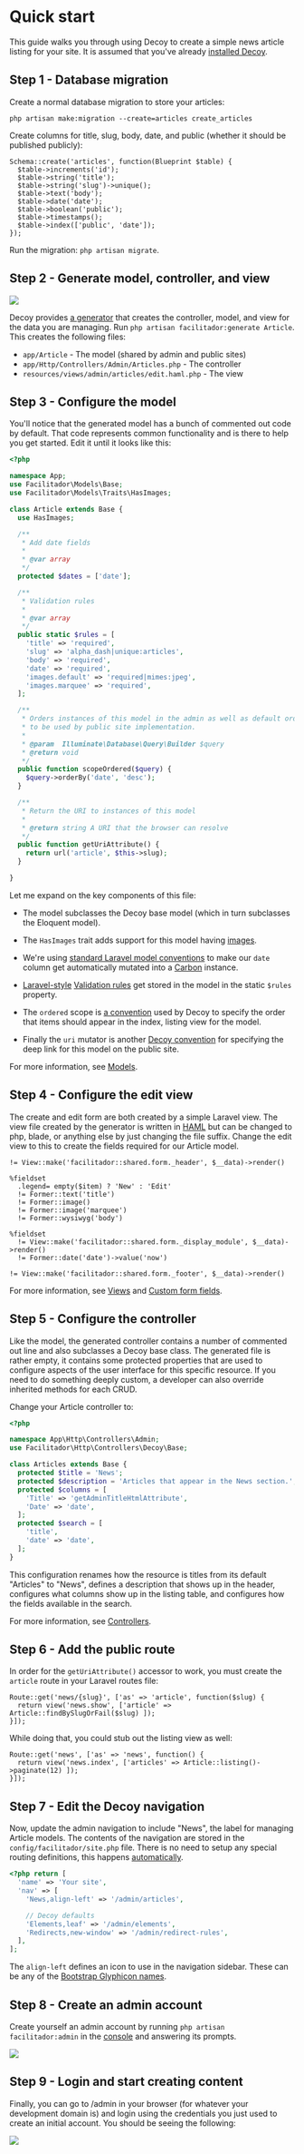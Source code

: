 # Quick start

This guide walks you through using Decoy to create a simple news article listing for your site.  It is assumed that you've already [installed Decoy](index).

## Step 1 - Database migration

Create a normal database migration to store your articles:

```
php artisan make:migration --create=articles create_articles
```

Create columns for title, slug, body, date, and public (whether it should be published publicly):

```php?start_inline=1
Schema::create('articles', function(Blueprint $table) {
  $table->increments('id');
  $table->string('title');
  $table->string('slug')->unique();
  $table->text('body');
  $table->date('date');
  $table->boolean('public');
  $table->timestamps();
  $table->index(['public', 'date']);
});
```

Run the migration: `php artisan migrate`.

## Step 2 - Generate model, controller, and view

![](assets/img/generate.gif)

Decoy provides [a generator](generator) that creates the controller, model, and view for the data you are managing.  Run `php artisan facilitador:generate Article`. This creates the following files:

- `app/Article` - The model (shared by admin and public sites)
- `app/Http/Controllers/Admin/Articles.php` - The controller
- `resources/views/admin/articles/edit.haml.php` - The view

## Step 3 - Configure the model

You'll notice that the generated model has a bunch of commented out code by default.  That code represents common functionality and is there to help you get started.  Edit it until it looks like this:

```php
<?php

namespace App;
use Facilitador\Models\Base;
use Facilitador\Models\Traits\HasImages;

class Article extends Base {
  use HasImages;

  /**
   * Add date fields
   *
   * @var array
   */
  protected $dates = ['date'];

  /**
   * Validation rules
   *
   * @var array
   */
  public static $rules = [
    'title' => 'required',
    'slug' => 'alpha_dash|unique:articles',
    'body' => 'required',
    'date' => 'required',
    'images.default' => 'required|mimes:jpeg',
    'images.marquee' => 'required',
  ];

  /**
   * Orders instances of this model in the admin as well as default ordering
   * to be used by public site implementation.
   *
   * @param  Illuminate\Database\Query\Builder $query
   * @return void
   */
  public function scopeOrdered($query) {
    $query->orderBy('date', 'desc');
  }

  /**
   * Return the URI to instances of this model
   *
   * @return string A URI that the browser can resolve
   */
  public function getUriAttribute() {
    return url('article', $this->slug);
  }

}
```

Let me expand on the key components of this file:

- The model subclasses the Decoy base model (which in turn subclasses the Eloquent model).

- The `HasImages` trait adds support for this model having [images](images).

- We're using [standard Laravel model conventions](https://laravel.com/docs/eloquent-mutators#date-mutators) to make our `date` column get automatically mutated into a [Carbon](https://github.com/briannesbitt/Carbon) instance.

- [Laravel-style](https://laravel.com/docs/5.3/validation#available-validation-rules) [Validation rules](validation) get stored in the model in the static `$rules` property.

- The `ordered` scope is [a convention](models#ordering) used by Decoy to specify the order that items should appear in the index, listing view for the model.

- Finally the `uri` mutator is another [Decoy convention](models#deep-link) for specifying the deep link for this model on the public site.

For more information, see [Models](models).

## Step 4 - Configure the edit view

The create and edit form are both created by a simple Laravel view.  The view file created by the generator is written in [HAML](https://github.com/arnaud-lb/MtHaml) but can be changed to php, blade, or anything else by just changing the file suffix.  Change the edit view to this to create the fields required for our Article model.

```haml
!= View::make('facilitador::shared.form._header', $__data)->render()

%fieldset
  .legend= empty($item) ? 'New' : 'Edit'
  != Former::text('title')
  != Former::image()
  != Former::image('marquee')
  != Former::wysiwyg('body')

%fieldset
  != View::make('facilitador::shared.form._display_module', $__data)->render()
  != Former::date('date')->value('now')

!= View::make('facilitador::shared.form._footer', $__data)->render()
```

For more information, see [Views](views) and [Custom form fields](custom-fields).

## Step 5 - Configure the controller

Like the model, the generated controller contains a number of commented out line and also subclasses a Decoy base class.  The generated file is rather empty, it contains some protected properties that are used to configure aspects of the user interface for this specific resource.  If you need to do something deeply custom, a developer can also override inherited methods for each CRUD.

Change your Article controller to:

```php
<?php

namespace App\Http\Controllers\Admin;
use Facilitador\Http\Controllers\Decoy\Base;

class Articles extends Base {
  protected $title = 'News';
  protected $description = 'Articles that appear in the News section.';
  protected $columns = [
    'Title' => 'getAdminTitleHtmlAttribute',
    'Date' => 'date',
  ];
  protected $search = [
    'title',
    'date' => 'date',
  ];
}
```

This configuration renames how the resource is titles from its default "Articles" to "News", defines a description that shows up in the header, configures what columns show up in the listing table, and configures how the fields available in the search.

For more information, see [Controllers](controllers).

## Step 6 - Add the public route

In order for the `getUriAttribute()` accessor to work, you must create the `article` route in your Laravel routes file:

```php?start_inline=1
Route::get('news/{slug}', ['as' => 'article', function($slug) {
  return view('news.show', ['article' => Article::findBySlugOrFail($slug) ]);
}]);
```

While doing that, you could stub out the listing view as well:

```php?start_inline=1
Route::get('news', ['as' => 'news', function() {
  return view('news.index', ['articles' => Article::listing()->paginate(12) ]);
}]);
```

## Step 7 - Edit the Decoy navigation

Now, update the admin navigation to include "News", the label for managing Article models.  The contents of the navigation are stored in the `config/facilitador/site.php` file.  There is no need to setup any special routing definitions, this happens [automatically](routing).

```php
<?php return [
  'name' => 'Your site',
  'nav' => [
    'News,align-left' => '/admin/articles',

    // Decoy defaults
    'Elements,leaf' => '/admin/elements',
    'Redirects,new-window' => '/admin/redirect-rules',
  ],
];
```

The `align-left` defines an icon to use in the navigation sidebar.  These can be  any of the [Bootstrap Glyphicon names](http://getbootstrap.com/components/#glyphicons-glyphs).

## Step 8 - Create an admin account

Create yourself an admin account by running `php artisan facilitador:admin` in the [console](console) and answering its prompts.

![](assets/img/create-admin.gif)

## Step 9 - Login and start creating content

Finally, you can go to /admin in your browser (for whatever your development domain is) and login using the credentials you just used to create an initial account.  You should be seeing the following:

![](assets/img/quick-start.gif)
